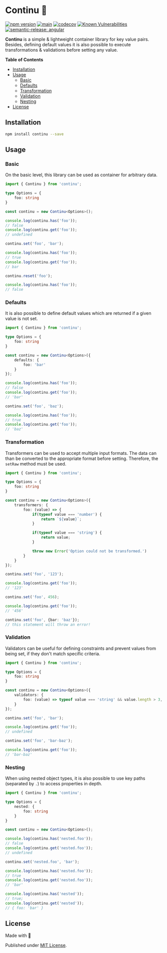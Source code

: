 # Continu 🌱

[![npm version](https://badge.fury.io/js/continu.svg)](https://badge.fury.io/js/continu)
[![main](https://github.com/tada5hi/continu/actions/workflows/main.yml/badge.svg)](https://github.com/tada5hi/continu/actions/workflows/main.yml)
[![codecov](https://codecov.io/gh/tada5hi/continu/branch/master/graph/badge.svg?token=L65RSE7BT1)](https://codecov.io/gh/tada5hi/continu)
[![Known Vulnerabilities](https://snyk.io/test/github/Tada5hi/continu/badge.svg?targetFile=package.json)](https://snyk.io/test/github/Tada5hi/continu?targetFile=package.json)
[![semantic-release: angular](https://img.shields.io/badge/semantic--release-angular-e10079?logo=semantic-release)](https://github.com/semantic-release/semantic-release)

**Continu** is a simple & lightweight container library for key value pairs.
Besides, defining default values it is also possible to execute transformations & validations before setting any value.

**Table of Contents**

- [Installation](#installation)
- [Usage](#usage)
  - [Basic](#basic)
  - [Defaults](#defaults)
  - [Transformation](#transformation)
  - [Validation](#validation)
  - [Nesting](#nesting)
- [License](#license)

## Installation

```bash
npm install continu --save
```

## Usage

### Basic

On the basic level, this library can be used as container for arbitrary data.

```typescript
import { Continu } from 'continu';

type Options = {
    foo: string
}

const continu = new Continu<Options>();

console.log(continu.has('foo'));
// false
console.log(continu.get('foo'));
// undefined

continu.set('foo', 'bar');

console.log(continu.has('foo'));
// true
console.log(continu.get('foo'));
// bar

continu.reset('foo');

console.log(continu.has('foo'));
// false
```

### Defaults
It is also possible to define default values which are returned if a given value is not set.

```typescript
import { Continu } from 'continu';

type Options = {
    foo: string
}

const continu = new Continu<Options>({
    defaults: {
        foo: 'bar'
    }
});

console.log(continu.has('foo'));
// false
console.log(continu.get('foo'));
// 'bar'

continu.set('foo', 'baz');

console.log(continu.has('foo'));
// true
console.log(continu.get('foo'));
// 'baz'

```

### Transformation

Transformers can be used to accept multiple input formats.
The data can than be converted to the appropriate format before setting.
Therefore, the `setRaw` method must be used.

```typescript
import { Continu } from 'continu';

type Options = {
    foo: string
}

const continu = new Continu<Options>({
    transformers: {
        foo: (value) => {
            if(typeof value === 'number') {
                return `${value}`;
            }

            if(typeof value === 'string') {
                return value;
            }

            throw new Error('Option could not be transformed.')
        }
    }
});

continu.set('foo', '123');

console.log(continu.get('foo'));
// '123'

continu.set('foo', 456);

console.log(continu.get('foo'));
// '456'

continu.set('foo', {bar: 'baz'});
// this statement will throw an error!
```

### Validation

Validators can be useful for defining constraints and prevent values from being set,
if they don't match specific criteria.

```typescript
import { Continu } from 'continu';

type Options = {
    foo: string
}

const continu = new Continu<Options>({
    validators: {
        foo: (value) => typeof value === 'string' && value.length > 3,
    }
});

continu.set('foo', 'bar');

console.log(continu.get('foo'));
// undefined

continu.set('foo', 'bar-baz');

console.log(continu.get('foo'));
// 'bar-baz'

```

### Nesting

When using nested object types, it is also possible to use key paths (separated by `.`) to
access properties in depth.

```typescript
import { Continu } from 'continu';

type Options = {
    nested: {
        foo: string
    }
}

const continu = new Continu<Options>();

console.log(continu.has('nested.foo'));
// false
console.log(continu.get('nested.foo'));
// undefined

continu.set('nested.foo', 'bar');

console.log(continu.has('nested.foo'));
// true
console.log(continu.get('nested.foo'));
// 'bar'

console.log(continu.has('nested'));
// true;
console.log(continu.get('nested'));
// { foo: 'bar' }
```

## License

Made with 💚

Published under [MIT License](./LICENSE).
